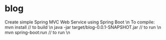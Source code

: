 # blog
Create simple Spring MVC Web Service using Spring Boot \n
To compile: mvn install // to build \n
java -jar target/blog-0.0.1-SNAPSHOT.jar // to run \n
mvn spring-boot:run // to run \n
